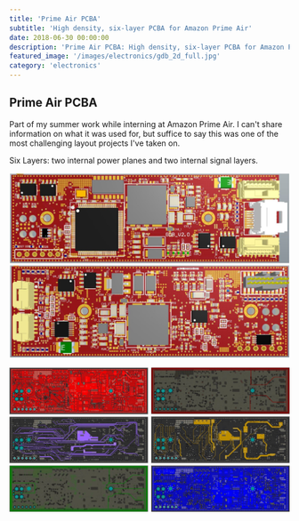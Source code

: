 ```yaml
---
title: 'Prime Air PCBA'
subtitle: 'High density, six-layer PCBA for Amazon Prime Air'
date: 2018-06-30 00:00:00
description: 'Prime Air PCBA: High density, six-layer PCBA for Amazon Prime Air'
featured_image: '/images/electronics/gdb_2d_full.jpg'
category: 'electronics'
---
```


## Prime Air PCBA
Part of my summer work while interning at Amazon Prime Air. I can't share information on what it was used for, but suffice to say this was one of the most challenging layout projects I've taken on.

Six Layers: two internal power planes and two internal signal layers.

![](/images/electronics/gdb_3d.jpg)

![](/images/electronics/gdb_2d.jpg)
